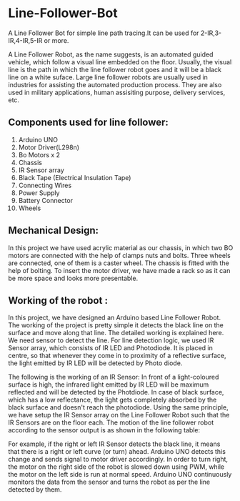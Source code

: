 # Line-Follower-Bot
A Line Follower Bot for simple line path tracing.It can be used for 2-IR,3-IR,4-IR,5-IR or more.

 A Line Follower Robot, as the name suggests, is an automated guided vehicle, which follow a visual line embedded on the floor. Usually, the visual line is the path in which the line follower robot goes and it will be a black line on a white suface. Large line follower robots are usually used in industries for assisting the automated production process. They are also used in military applications, human assisiting purpose, delivery services, etc.

## Components used for line follower:

1. Arduino UNO
2. Motor Driver(L298n)
3. Bo Motors x 2
4. Chassis
5. IR Sensor array
6. Black Tape (Electrical Insulation Tape)
7. Connecting Wires
8. Power Supply
9. Battery Connector
10. Wheels


## Mechanical Design:

  In this project we have used acrylic material as our chassis, in which two BO motors are connected with the help of clamps nuts and bolts. Three wheels are connected, one of them is a caster wheel. The chassis is fitted with the help of bolting. To insert the motor driver, we have made a rack so as it can be more space and looks more presentable.

## Working of the robot :

  In this project, we have designed an Arduino based Line Follower Robot. The working of the project is pretty simple it detects the black line on the surface and move along that line. The detailed working is explained here. We need sensor to detect the line. For line detection logic, we used IR Sensor array, which consists of IR LED and Photodiode. It is placed in centre, so that whenever they come in to proximity of a reflective surface, the light emitted by IR LED will be detected by Photo diode.
  
The following is the working of an IR Sensor:
   In front of a light-coloured surface is high, the infrared light emitted by IR LED will be maximum reflected and will be detected by the Photdiode. In case of black surface, which has a low reflectance, the light gets completely absorbed by the black surface and doesn't reach the photodiode. Using the same principle, we have setup the IR Sensor array on the Line Follower Robot such that the IR Sensors are on the floor each. The motion of the line follower robot according to the sensor output is as shown in the following table:

  For example, if the right or left IR Sensor detects the black line, it means that there is a right or left curve (or turn) ahead. Arduino UNO detects this change and sends signal to motor driver accordingly. In order to turn right, the motor on the right side of the robot is slowed down using PWM, while the motor on the left side is run at normal speed. Arduino UNO continuously monitors the data from the sensor and turns the robot as per the line detected by them.

